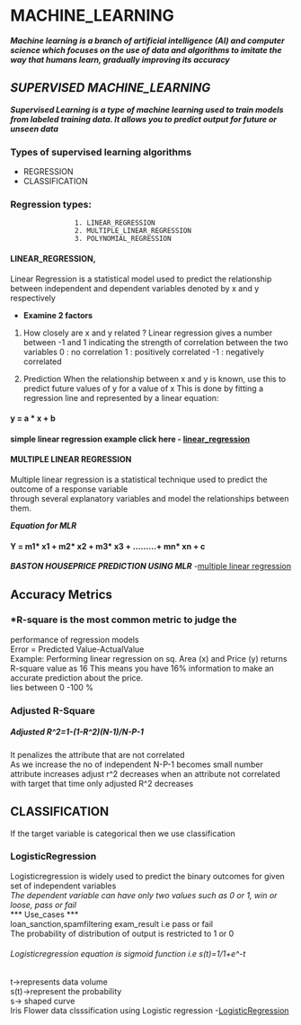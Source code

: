 # MACHINE_LEARNING <br />

***Machine learning is a branch of artificial intelligence (AI) and computer science which focuses on the use of data and algorithms to imitate the way that humans learn, gradually improving its accuracy***

## *SUPERVISED MACHINE_LEARNING* <br />

***Supervised Learning is a type of machine learning used to train models from labeled training data. It allows you to predict output for future or unseen data*** <br />

### Types of supervised learning algorithms<br />
 - REGRESSION 
 - CLASSIFICATION
### Regression types:<br />
                    1. LINEAR_REGRESSION
                    2. MULTIPLE_LINEAR_REGRESSION
                    3. POLYNOMIAL_REGRESSION
 #### LINEAR_REGRESSION,<br />
 Linear Regression is a statistical model used to predict the relationship between independent and 
dependent variables denoted by x and y respectively
* **Examine 2 factors** <br />
1. How closely are x and y related ?
Linear regression gives a number
between -1 and 1 indicating
the strength of correlation 
between the two variables
0 : no correlation 
1 : positively correlated 
-1 : negatively correlated

2. Prediction
When the relationship between x 
and y is known, use this to predict 
future values of y for a value of x 
This is done by fitting a regression 
line and represented by a linear equation:
#### y = a * x + b

#### simple linear regression example click here  - [linear_regression](https://github.com/Arun998/MACHINE-LEARNING/blob/main/simplelinearregression.ipynb) <br />
#### MULTIPLE LINEAR REGRESSION <br/>
Multiple linear regression is a statistical technique used to predict the outcome of a response variable <br/>
through several explanatory variables and model the relationships between them.<br/>

***Equation for MLR***<br/>
#### Y = m1* x1 + m2* x2 + m3* x3 + ………+ mn* xn + c <br/>
***BASTON HOUSEPRICE PREDICTION USING MLR*** -[multiple linear regression](https://github.com/Arun998/MACHINE-LEARNING/blob/main/Boston%20House%20Price%20%20Prediction.ipynb)<br/>

## Accuracy Metrics <br/>
### *R-square  is the most common metric to judge the 
performance of regression models<br/>
Error = Predicted Value-ActualValue<br/>
Example: Performing linear regression on sq. Area (x) and Price (y) returns R-square value as 16 
This means you have 16% information to make an accurate prediction about the price.<br/>
lies between 0 -100 %<br/>

### Adjusted R-Square <br/>
##### Adjusted R^2=1-(1-R^2)(N-1)/N-P-1 <br/>
It penalizes the attribute that are not correlated<br/>
As we increase the no of independent N-P-1 becomes small number attribute increases adjust r^2 decreases when an attribute not correlated with target that time only adjusted R^2 decreases


## CLASSIFICATION <br/>
If the target variable is categorical then we use classification<br/>
 ###  LogisticRegression <br/>
 Logisticregression is widely used to predict the binary outcomes for given set of independent variables<br/>
   *The dependent variable can have only two values such as 0 or 1, win or loose, pass or fail*<br/>
 *** Use_cases ***<br/>
    loan_sanction,spamfiltering exam_result i.e pass or fail <br/>
The probability of distribution of output is restricted to 1 or 0<br/>
###### Logisticregression equation is sigmoid function i.e s(t)=1/1+e^-t <br/>

t->represents data volume<br/>
s(t)->represent the probability<br/>
s-> shaped curve<br/>
Iris Flower data clsssification using Logistic regression -[LogisticRegression](https://github.com/Arun998/MACHINE-LEARNING/blob/main/CLASSIFICATION(IRIS%20FLOWER%20).ipynb)



